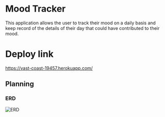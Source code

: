 # Mood Tracker

This application allows the user to track their mood on a daily basis and keep record of the details of their day that could have contributed to their mood.

# Deploy link
https://vast-coast-19457.herokuapp.com/

## Planning

### ERD
![ERD](https://i.ibb.co/tC3BFT1/ERD.jpg)
